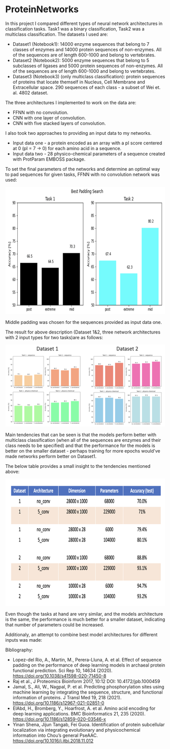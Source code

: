 # ProteinNetworks

In this project I compared different types of neural network architectures in classification tasks. Task1 was a binary classification, Task2 was a multiclass classification. The datasets I used are:

- Dataset1 (Notebook1): 14000 enzyme sequences that belong to 7 classes of enzymes and 14000 protein sequences of non-enzymes. All of the sequences are of length 600-1000 and belong to vertebrates.
- Dataset2 (Notebook2): 5000 enzyme sequences that belong to 5 subclasses of ligases and 5000 protein sequences of non-enzymes. All of the sequences are of length 600-1000 and belong to vertebrates.
- Dataset3 (Notebook3) (only multiclass classification): protein sequences of proteins that locate themself in Nucleus, Cell Membrane and Extracellular space. 290 sequences of each class - a subset of Wei et. al. 4802 dataset.

The three architectures I implemented to work on the data are:

- FFNN with no convolution.
- CNN with one layer of convolution.
- CNN with five stacked layers of convolution.

I also took two approaches to providing an input data to my networks. 

- Input data one - a protein encoded as an array with a pI score centered at 0 (pI = 7 -> 0) for each amino acid in a sequence.
- Input data two - 28 physico-chemical parameters of a sequence created with ProtParam EMBOSS package.

To set the final parameters of the networks and determine an optimal way to pad sequences for given tasks, FFNN with no convolution network was used:

<img src="https://github.com/szymonszrajer/ProteinNetworks/blob/main/images/pad.png" width="800" height="400">

Middle padding was chosen for the sequences provided as input data one.

The result for above description (Dataset 1&2, three network architectures with 2 input types for two tasks)are as follows:

![comparison](https://github.com/szymonszrajer/ProteinNetworks/blob/main/images/comparison.png "networks comparison")

Main tendencies that can be seen is that the models perform better with multiclass classification (when all of the sequences are enzymes and their class needs to be specified) and that the performance for the models is better on the smaller dataset - perhaps training for more epochs would've made networks perform better on Dataset1.

The below table provides a small insight to the tendencies mentioned above:

<img src="https://github.com/szymonszrajer/ProteinNetworks/blob/main/images/param.png" width="800" height="400">

Even though the tasks at hand are very similar, and the models architecture is the same, the performance is much better for a smaller dataset, indicating that number of parameters could be increased.

Additionaly, an attempt to combine best model architectures for different inputs was made:












Bibliography:
- Lopez-del Rio, A., Martin, M., Perera-Lluna, A. et al. Effect of sequence padding on the performance of deep learning models in archaeal protein functional prediction. Sci Rep 10, 14634 (2020). https://doi.org/10.1038/s41598-020-71450-8
- Raj et al., J Proteomics Bioinform 2017, 10:12 DOI: 10.4172/jpb.1000459
- Jamal, S., Ali, W., Nagpal, P. et al. Predicting phosphorylation sites using machine learning by integrating the sequence, structure, and functional information of proteins. J Transl Med 19, 218 (2021). https://doi.org/10.1186/s12967-021-02851-0
- ElAbd, H., Bromberg, Y., Hoarfrost, A. et al. Amino acid encoding for deep learning applications. BMC Bioinformatics 21, 235 (2020). https://doi.org/10.1186/s12859-020-03546-x
- Yinan Shena, Jijun Tangab, Fei Guoa. Identification of protein subcellular localization via integrating evolutionary and physicochemical information into Chou’s general PseAAC. https://doi.org/10.1016/j.jtbi.2018.11.012

